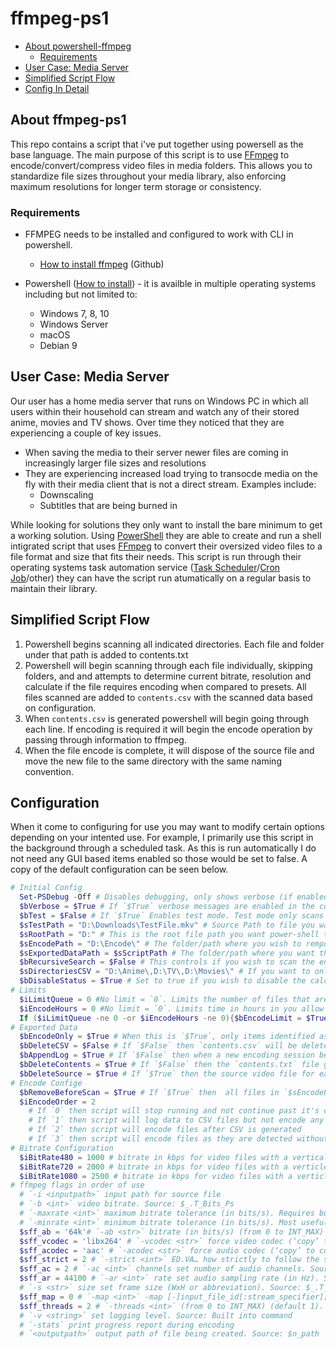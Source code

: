 
# ffmpeg-ps1

- [About powershell-ffmpeg](#about-ffmpeg-ps1)
  - [Requirements](#requirements)
- [User Case: Media Server](#user-case-media-server)
- [Simplified Script Flow](#simplified-script-flow)
- [Config In Detail](#configuration)

## About ffmpeg-ps1

This repo contains a script that i've put together using powersell as the base language. The main purpose of this script is to use [FFmpeg](https://ffmpeg.org/) to encode/convert/compress video files in media folders. This allows you to standardize file sizes throughout your media library, also enforcing maximum resolutions for longer term storage or consistency.

### Requirements

- FFMPEG needs to be installed and configured to work with CLI in powershell.

  - [How to install ffmpeg](https://gist.github.com/barbietunnie/47a3de3de3274956617ce092a3bc03a1) (Github)

- Powershell ([How to install](https://learn.microsoft.com/en-us/powershell/scripting/install/installing-powershell?view=powershell-7.3)) - it is availble in multiple operating systems including but not limited to:
  - Windows 7, 8, 10
  - Windows Server
  - macOS
  - Debian 9

## User Case: Media Server

Our user has a home media server that runs on Windows PC in which all users within their household can stream and watch any of their stored anime, movies and TV shows. Over time they noticed that they are experiencing a couple of key issues.

- When saving the media to their server newer files are coming in increasingly larger file sizes and resolutions
- They are experiencing increased load trying to transocde media on the fly with their media client that is not a direct stream. Examples include:
  - Downscaling
  - Subtitles that are being burned in
  
 While looking for solutions they only want to install the bare minimum to get a working solution. Using [PowerShell](https://learn.microsoft.com/en-us/powershell/scripting/overview?view=powershell-7.3) they are able to create and run a shell intigrated script that uses [FFmpeg](https://ffmpeg.org/about.html) to convert their oversized video files to a file format and size that fits their needs. This script is run through their operating systems task automation service ([Task Scheduler](https://learn.microsoft.com/en-us/windows/win32/taskschd/task-scheduler-start-page)/[Cron Job](https://en.wikipedia.org/wiki/Cron)/other) they can have the script run atumatically on a regular basis to maintain their library.

## Simplified Script Flow

1. Powershell begins scanning all indicated directories. Each file and folder under that path is added to contents.txt
1. Powershell will begin scanning through each file individually, skipping folders, and and attempts to determine current bitrate, resolution and calculate if the file requires encoding when compared to presets. All files scanned are added to `contents.csv` with the scanned data based on configuration.
1. When `contents.csv` is generated powershell will begin going through each line. If encoding is required it will begin the encode operation by passing through information to ffmpeg.
1. When the file encode is complete, it will dispose of the source file and move the new file to the same directory with the same naming convention.

## Configuration

When it come to configuring for use you may want to modify certain options depending on your intented use. For example, I primarily use this script in the background through a scheduled task. As this is run automatically I do not need any GUI based items enabled so those would be set to false. A copy of the default configuration can be seen below.

```powershell
# Initial Config
  Set-PSDebug -Off # Disables debugging, only shows verbose (if enabled) and running commands
  $bVerbose = $True # If `$True` verbose messages are enabled in the console while script is running.
  $bTest = $False # If `$True` Enables test mode. Test mode only scans and encodes a single source path defined in `$sTestPath`. Destination file is saved to your `$sExportedDataPath`.
  $sTestPath = "D:\Downloads\TestFile.mkv" # Source Path to file you want to test the script on.
  $sRootPath = "D:" # This is the root file path you want power-shell to begin scanning for media if you are wanting to scan all child items of this directory. *This becomes very important if you have `$bRecursiveSearch` set to `$False`*.
  $sEncodePath = "D:\Encode\" # The folder/path where you wish to remporarely store encodes while they are being processed. *It is recommended to use a different location from any other files.*
  $sExportedDataPath = $sScriptPath # The folder/path where you want the exported files to be generated. 'Exported files' does not include encodes.
  $bRecursiveSearch = $False # This controls if you wish to scan the entire root folder specified in `$sRootPath` for content. If `$True`, all files, folders and subfolders will be subject to at least a scan attempt. If `$False`, only the folders indicated in `$sDirectoriesCSV` will be subject to a recursive scan.
  $sDirectoriesCSV = "D:\Anime\,D:\TV\,D:\Movies\" # If you want to only have power-shell scan specific folders for media, you can indicate all paths in this variable using CSV style formatting.
  $bDisableStatus = $True # Set to true if you wish to disable the calculating and displaying of status/progress bars in the script (can increase performance)
# Limits
  $iLimitQueue = 0 #No limit = `0`. Limits the number of files that are encoded per execution. Once this number has been reached it will stop. It can be stopped early if also used in conjunction with `$iEncodeHours`.
  $iEncodeHours = 0 #No limit = `0`. Limits time in hours in you allow a single script execution to run. End time will be obtained before scanning starts. It will then check that the time has not been exceeded before each encode begins.
  If ($iLimitQueue -ne 0 -or $iEncodeHours -ne 0){$bEncodeLimit = $True}Else{$bEncodeLimit = $False} # If either of the limit controllers contain values above 0, then this is marked as `$True`
# Exported Data
  $bEncodeOnly = $True # When this is `$True`, only items identified as "needing encode" as per the `Detect Medtadata > Video Metadata > Check if encoding needed` section. If `$False` then all items will be added to the CSV regardless if encoding will take place for the file or not. *This does not change whether or not the file **will** be encoded, only if it is logged in the generated CSV file*
  $bDeleteCSV = $False # If `$False` then `contents.csv` will be deleted after the script is finished. If `$True` then `contents.csv` will **not** be deleted after the script is finished. Instead the next time it runs it will be written over.
  $bAppendLog = $True # If `$False` then when a new encoding session begins, the contents of `encode.log` are cleared. If `$True` then the contents of said text file will append until cleared manually.
  $bDeleteContents = $True # If `$False` then the `contents.txt` file generated at scanning will not be deleted after `contents.csv` is created. If `$True` then `contents.txt` will be deleted after `contents.csv` is created.
  $bDeleteSource = $True # If `$True` then the source video file for each encode will be deleted entirely after encode is complete. If `$False` then the source video file is moved to `$sEncodePath\old`
# Encode Confige
  $bRemoveBeforeScan = $True # If `$True` then  all files in `$sEncodePath` are deleted prior to initiated a scan for media
  $iEncodeOrder = 2
    # If `0` then script will stop running and not continue past it's current step
    # If `1` then script will log data to CSV files but not encode any files
    # If `2` then script will encode files after CSV is generated
    # If `3` then script will encode files as they are detected without adding them to a CSV file
# Bitrate Configuration
  $iBitRate480 = 1000 # bitrate in kbps for video files with a vertical pixel count < 480
  $iBitRate720 = 2000 # bitrate in kbps for video files with a verticle pixel count > 480 and a pixel count < 1000
  $iBitRate1080 = 2500 # bitrate in kbps for video files with a verticle pixel count > 1000
# ffmpeg flags in order of use
  # `-i <inputpath>` input path for source file 
  # `-b <int>` video bitrate. Source: $_.T_Bits_Ps
  # `-maxrate <int>` maximum bitrate tolerance (in bits/s). Requires bufsize to be set. (from INT_MIN to INT_MAX) (default 0). Source: $_.T_Bits_Ps
  # `-minrate <int>` minimum bitrate tolerance (in bits/s). Most useful in setting up a CBR encode. It is of little use otherwise. (from INT_MIN to INT_MAX) (default 0). Source: $_.T_Bits_Ps
  $sff_ab = '64k'# `-ab <str>` bitrate (in bits/s) (from 0 to INT_MAX) (default 128000). Source: User defined
  $sff_vcodec = 'libx264' # `-vcodec <str>` force video codec (‘copy’ to copy stream). Source: User defined
  $sff_acodec = 'aac' # `-acodec <str>` force audio codec (‘copy’ to copy stream). Source: User defined
  $sff_strict = 2 # `-strict <int>` ED.VA… how strictly to follow the standards (from INT_MIN to INT_MAX) (default 0). Source: User defined
  $sff_ac = 2 # `-ac <int>` channels set number of audio channels. Source: User defined
  $sff_ar = 44100 # `-ar <int>` rate set audio sampling rate (in Hz). Source: User defined
  # `-s <str>` size set frame size (WxH or abbreviation). Source: $_.T_height 
  $sff_map = 0 # `-map <int>` -map [-]input_file_id[:stream_specifier][,sync_file_id[:stream_s set input stream mapping. Source: User defined
  $sff_threads = 2 # `-threads <int>` (from 0 to INT_MAX) (default 1). Source: User Defined
  # `-v <string>` set logging level. Source: Built into command
  # `-stats` print progress report during encoding
  # `<outputpath>` output path of file being created. Source: $n_path
```
